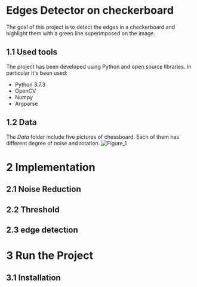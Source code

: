 # Edges Detector on checkerboard
The goal of this project is to detect the edges in a checkerboard and highlight them with a green line superimposed on the image.
## 1.1 Used tools
The project has been developed using Python and open source libraries. In particular it's been used:
* Python 3.7.3
* OpenCV 
* Numpy 
* Argparse 

## 1.2 Data
The *Data* folder include five pictures of chessboard. Each of them has different degree of noise and rotation.
![Figure_1](https://user-images.githubusercontent.com/38732983/72232658-cf88d480-35c2-11ea-9857-ba8e749ada43.png)

# 2 Implementation 
## 2.1 Noise Reduction

## 2.2 Threshold

## 2.3 edge detection

# 3 Run the Project
## 3.1 Installation




